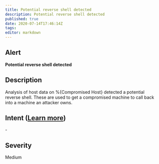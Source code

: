 ```yaml
---
title: Potential reverse shell detected
description: Potential reverse shell detected
published: true
date: 2020-07-14T17:46:14Z
tags:
editor: markdown
---
```


## Alert
**Potential reverse shell detected**

## Description
Analysis of host data on %{Compromised Host} detected a potential reverse shell. These are used to get a compromised machine to call back into a machine an attacker owns.

## Intent ([Learn more](/public/security/alerts/intentions.md))
\-

## Severity
Medium




